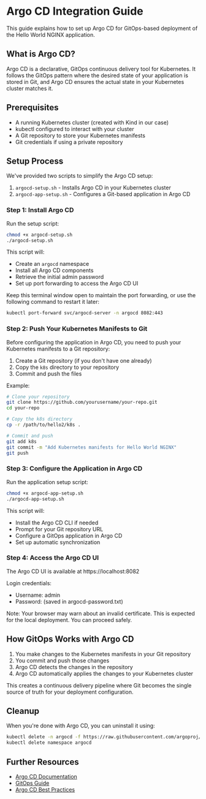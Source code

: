 # Argo CD Integration Guide

This guide explains how to set up Argo CD for GitOps-based deployment of the Hello World NGINX application.

## What is Argo CD?

Argo CD is a declarative, GitOps continuous delivery tool for Kubernetes. It follows the GitOps pattern where the desired state of your application is stored in Git, and Argo CD ensures the actual state in your Kubernetes cluster matches it.

## Prerequisites

- A running Kubernetes cluster (created with Kind in our case)
- kubectl configured to interact with your cluster
- A Git repository to store your Kubernetes manifests
- Git credentials if using a private repository

## Setup Process

We've provided two scripts to simplify the Argo CD setup:

1. `argocd-setup.sh` - Installs Argo CD in your Kubernetes cluster
2. `argocd-app-setup.sh` - Configures a Git-based application in Argo CD

### Step 1: Install Argo CD

Run the setup script:

```bash
chmod +x argocd-setup.sh
./argocd-setup.sh
```

This script will:
- Create an `argocd` namespace
- Install all Argo CD components
- Retrieve the initial admin password
- Set up port forwarding to access the Argo CD UI

Keep this terminal window open to maintain the port forwarding, or use the following command to restart it later:

```bash
kubectl port-forward svc/argocd-server -n argocd 8082:443
```

### Step 2: Push Your Kubernetes Manifests to Git

Before configuring the application in Argo CD, you need to push your Kubernetes manifests to a Git repository:

1. Create a Git repository (if you don't have one already)
2. Copy the `k8s` directory to your repository
3. Commit and push the files

Example:
```bash
# Clone your repository
git clone https://github.com/yourusername/your-repo.git
cd your-repo

# Copy the k8s directory
cp -r /path/to/hello2/k8s .

# Commit and push
git add k8s
git commit -m "Add Kubernetes manifests for Hello World NGINX"
git push
```

### Step 3: Configure the Application in Argo CD

Run the application setup script:

```bash
chmod +x argocd-app-setup.sh
./argocd-app-setup.sh
```

This script will:
- Install the Argo CD CLI if needed
- Prompt for your Git repository URL
- Configure a GitOps application in Argo CD
- Set up automatic synchronization

### Step 4: Access the Argo CD UI

The Argo CD UI is available at https://localhost:8082

Login credentials:
- Username: admin
- Password: (saved in argocd-password.txt)

Note: Your browser may warn about an invalid certificate. This is expected for the local deployment. You can proceed safely.

## How GitOps Works with Argo CD

1. You make changes to the Kubernetes manifests in your Git repository
2. You commit and push those changes
3. Argo CD detects the changes in the repository
4. Argo CD automatically applies the changes to your Kubernetes cluster

This creates a continuous delivery pipeline where Git becomes the single source of truth for your deployment configuration.

## Cleanup

When you're done with Argo CD, you can uninstall it using:

```bash
kubectl delete -n argocd -f https://raw.githubusercontent.com/argoproj/argo-cd/stable/manifests/install.yaml
kubectl delete namespace argocd
```

## Further Resources

- [Argo CD Documentation](https://argo-cd.readthedocs.io/)
- [GitOps Guide](https://www.gitops.tech/)
- [Argo CD Best Practices](https://argo-cd.readthedocs.io/en/stable/user-guide/best_practices/) 